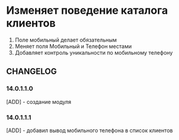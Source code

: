 # Изменяет поведение каталога клиентов

1. Поле мобильный делает обязательным 
2. Меняет поля Мобильный и Телефон местами
3. Добавляет контроль уникальности по мобильному телефону


## CHANGELOG
### 14.0.1.1.0
[ADD] - создание модуля
### 14.0.1.1.1
[ADD] - добавил вывод мобильного телефона в список клиентов